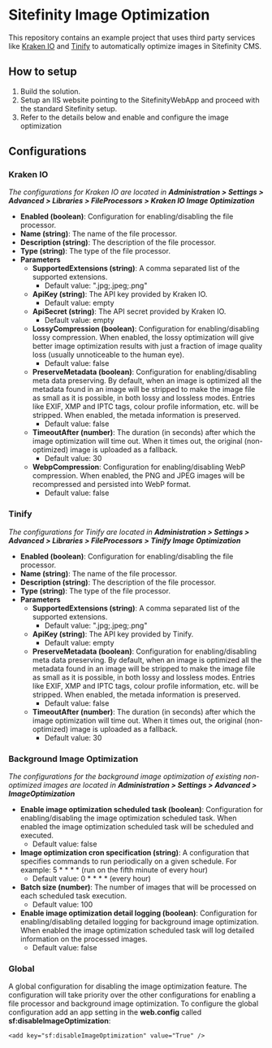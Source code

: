 # Sitefinity Image Optimization
This repository contains an example project that uses third party services like [Kraken IO](https://kraken.io/) and [Tinify](https://tinypng.com/) to automatically optimize images in Sitefinity CMS.

## How to setup

1. Build the solution.
2. Setup an IIS website pointing to the SitefinityWebApp and proceed with the standard Sitefinity setup.
3. Refer to the details below and enable and configure the image optimization

## Configurations
### Kraken IO
*The configurations for Kraken IO are located in **Administration > Settings > Advanced > Libraries > FileProcessors > Kraken IO Image Optimization***
 - **Enabled (boolean)**: Configuration for enabling/disabling the file processor.
 - **Name (string)**: The name of the file processor.
 - **Description (string)**: The description of the file processor.
 - **Type (string)**: The type of the file processor.
 - **Parameters**
	 - **SupportedExtensions (string)**: A comma separated list of the supported extensions. 
		 - Default value: ".jpg;.jpeg;.png"
	 - **ApiKey (string)**: The API key provided by Kraken IO.
		 - Default value: empty
	 - **ApiSecret (string)**: The API secret provided by Kraken IO.
		 - Default value: empty
	 - **LossyCompression (boolean)**: Configuration for enabling/disabling lossy compression. When enabled, the lossy optimization will give better image optimization results with just a fraction of image quality loss (usually unnoticeable to the human eye). 
		 - Default value: false
	 - **PreserveMetadata (boolean)**: Configuration for enabling/disabling meta data preserving. By default, when an image is optimized all the metadata found in an image will be stripped to make the image file as small as it is possible, in both lossy and lossless modes. Entries like EXIF, XMP and IPTC tags, colour profile information, etc. will be stripped. When enabled, the metada information is preserved. 
		 - Default value: false
	 - **TimeoutAfter (number)**: The duration (in seconds) after which the image optimization will time out. When it times out, the original (non-optimized) image is uploaded as a fallback.
		 - Default value: 30
	 - **WebpCompression**: Configuration for enabling/disabling WebP compression. When enabled, the PNG and JPEG images will be recompressed and persisted into WebP format.
		 - Default value: false
### Tinify
*The configurations for Tinify are located in **Administration > Settings > Advanced > Libraries > FileProcessors > Tinify Image Optimization***
 - **Enabled (boolean)**: Configuration for enabling/disabling the file processor.
 - **Name (string)**: The name of the file processor.
 - **Description (string)**: The description of the file processor.
 - **Type (string)**: The type of the file processor.
 - **Parameters**
	 - **SupportedExtensions (string)**: A comma separated list of the supported extensions. 
		 - Default value: ".jpg;.jpeg;.png"
	 - **ApiKey (string)**: The API key provided by Tinify.
		 - Default value: empty
	 - **PreserveMetadata (boolean)**: Configuration for enabling/disabling meta data preserving. By default, when an image is optimized all the metadata found in an image will be stripped to make the image file as small as it is possible, in both lossy and lossless modes. Entries like EXIF, XMP and IPTC tags, colour profile information, etc. will be stripped. When enabled, the metada information is preserved. 
		 - Default value: false
	 - **TimeoutAfter (number)**: The duration (in seconds) after which the image optimization will time out. When it times out, the original (non-optimized) image is uploaded as a fallback.
		 - Default value: 30
### Background Image Optimization
*The configurations for the background image optimization of existing non-optimized images are located in **Administration > Settings > Advanced > ImageOptimization***
 - **Enable image optimization scheduled task (boolean)**: Configuration for enabling/disabling the image optimization scheduled task. When enabled the image optimization scheduled task will be scheduled and executed.
	  - Default value: false
 - **Image optimization cron specification (string)**: A configuration that specifies commands to run periodically on a given schedule. For example: 5 * * * * (run on the fifth minute of every hour)
	  - Default value: 0 * * * * (every hour)
 - **Batch size (number)**: The number of images that will be processed on each scheduled task execution.
	  - Default value: 100
 - **Enable image optimization detail logging (boolean)**: Configuration for enabling/disabling detailed logging for background image optimization. When enabled the image optimization scheduled task will log detailed information on the processed images.
	  - Default value: false
 
### Global
A global configuration for disabling the image optimization feature. The configuration will take priority over the other configurations for enabling a file processor and background image optimization.
To configure the global configuration add an app setting in the **web.config** called **sf:disableImageOptimization**:

    <add key="sf:disableImageOptimization" value="True" />

